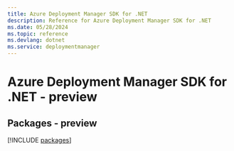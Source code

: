 ```yaml
---
title: Azure Deployment Manager SDK for .NET
description: Reference for Azure Deployment Manager SDK for .NET
ms.date: 05/28/2024
ms.topic: reference
ms.devlang: dotnet
ms.service: deploymentmanager
---
```

# Azure Deployment Manager SDK for .NET - preview
## Packages - preview
[!INCLUDE [packages](deployment-manager-index.md)]